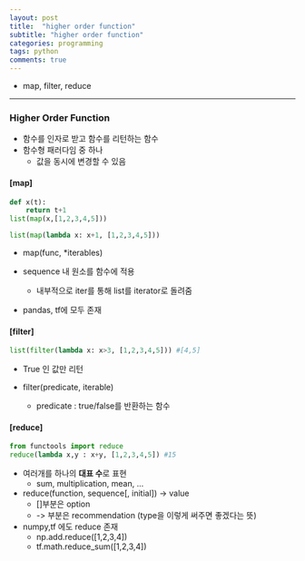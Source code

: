 ```yaml
---
layout: post
title:  "higher order function"
subtitle: "higher order function"
categories: programming
tags: python
comments: true
---
```


- map, filter, reduce

---


### Higher Order Function
- 함수를 인자로 받고 함수를 리턴하는 함수
- 함수형 패러다임 중 하나
  - 값을 동시에 변경할 수 있음

#### [**map**]

~~~python
def x(t):
    return t+1
list(map(x,[1,2,3,4,5]))

list(map(lambda x: x+1, [1,2,3,4,5]))
~~~

- map(func, *iterables)

- sequence 내 원소를 함수에 적용

  - 내부적으로 iter를 통해 list를 iterator로 돌려줌

- pandas, tf에 모두 존재

  

#### [**filter**]

~~~python
list(filter(lambda x: x>3, [1,2,3,4,5])) #[4,5]
~~~

- True 인 값만 리턴

- filter(predicate, iterable) 

  - predicate : true/false를 반환하는 함수

    

#### [**reduce**]

~~~python
from functools import reduce
reduce(lambda x,y : x+y, [1,2,3,4,5]) #15
~~~

- 여러개를 하나의 **대표 수**로 표현
  - sum, multiplication, mean, ...
- reduce(function, sequence[, initial]) -> value 
  - []부분은 option
  - -> 부분은 recommendation (type을 이렇게 써주면 좋겠다는 뜻)
- numpy,tf 에도 reduce 존재
  - np.add.reduce([1,2,3,4])
  - tf.math.reduce_sum([1,2,3,4])

